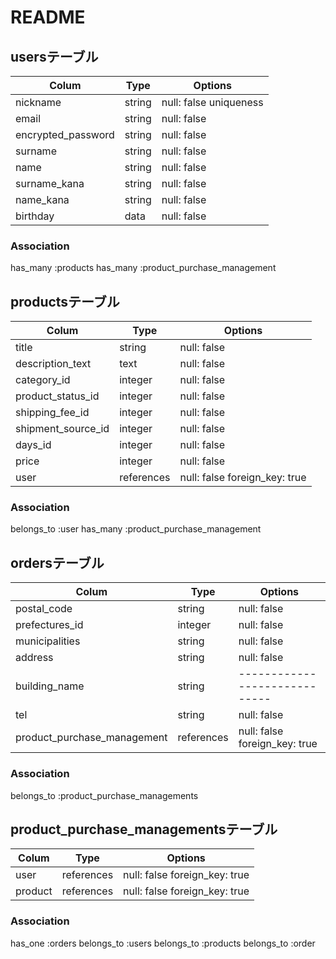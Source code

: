 # README

## usersテーブル

| Colum              | Type       | Options                |
| ------------------ | ---------- | ---------------------- |
| nickname           | string     | null: false uniqueness |
| email              | string     | null: false            |
| encrypted_password | string     | null: false            |
| surname            | string     | null: false            |
| name               | string     | null: false            |
| surname_kana       | string     | null: false            |
| name_kana          | string     | null: false            |
| birthday           | data       | null: false            |

### Association

  has_many :products
  has_many :product_purchase_management


## productsテーブル

| Colum               | Type       | Options                       |
| ------------------- | ---------- | ----------------------------- |
| title               | string     | null: false                   |
| description_text    | text       | null: false                   |
| category_id         | integer    | null: false                   |
| product_status_id   | integer    | null: false                   |
| shipping_fee_id     | integer    | null: false                   |
| shipment_source_id  | integer    | null: false                   |
| days_id             | integer    | null: false                   |
| price               | integer    | null: false                   |
| user                | references | null: false foreign_key: true |

### Association

  belongs_to :user
  has_many :product_purchase_management


## ordersテーブル

| Colum                       | Type       | Options                       |
| --------------------------- | ---------- | ----------------------------- |
| postal_code                 | string     | null: false                   |
| prefectures_id              | integer    | null: false                   |
| municipalities              | string     | null: false                   |
| address                     | string     | null: false                   |
| building_name               | string     | ----------------------------- |
| tel                         | string     | null: false                   |
| product_purchase_management | references | null: false foreign_key: true |

 ### Association

  belongs_to :product_purchase_managements

 ## product_purchase_managementsテーブル

 | Colum            | Type       | Options                       |
 | ---------------- | ---------- | ----------------------------- |
 | user             | references | null: false foreign_key: true |
 | product          | references | null: false foreign_key: true |

 ### Association
  
  has_one    :orders
  belongs_to :users
  belongs_to :products
  belongs_to :order
  
  